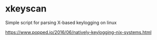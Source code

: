 # xkeyscan

Simple script for parsing X-based keylogging on linux

https://www.popped.io/2016/06/natively-keylogging-nix-systems.html
